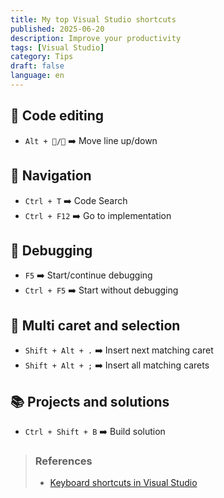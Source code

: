 ```yaml
---
title: My top Visual Studio shortcuts
published: 2025-06-20
description: Improve your productivity
tags: [Visual Studio]
category: Tips
draft: false
language: en
---
```

## 📝 Code editing
- `Alt + 🔼/🔽` ➡️ Move line up/down
## 🧭 Navigation 
- `Ctrl + T` ➡️ Code Search
- `Ctrl + F12` ➡️ Go to implementation
## 🐞 Debugging
- `F5` ➡️ Start/continue debugging
- `Ctrl + F5` ➡️ Start without debugging
## 🔲 Multi caret and selection
- `Shift + Alt + .` ➡️ Insert next matching caret
- `Shift + Alt + ;` ➡️ Insert all matching carets
## 📚 Projects and solutions
- `Ctrl + Shift + B` ➡️ Build solution
> ### References
> - [Keyboard shortcuts in Visual Studio](https://learn.microsoft.com/en-us/visualstudio/ide/default-keyboard-shortcuts-in-visual-studio?view=vs-2022)